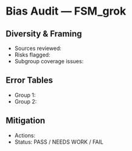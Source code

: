 ﻿# Bias Audit — FSM_grok

## Diversity & Framing
- Sources reviewed:
- Risks flagged:
- Subgroup coverage issues:

## Error Tables
- Group 1:
- Group 2:

## Mitigation
- Actions:
- Status: PASS / NEEDS WORK / FAIL
